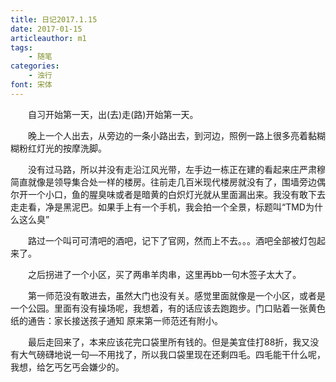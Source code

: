 ```yaml
---
title: 日记2017.1.15
date: 2017-01-15
articleauthor: m1
tags:
    - 随笔
categories:
    - 浊行
font: 宋体
---
```

　　自习开始第一天，出(去)走(路)开始第一天。


　　晚上一个人出去，从旁边的一条小路出去，到河边，照例一路上很多亮着黏糊糊粉红灯光的按摩洗脚。


　　没有过马路，所以并没有走沿江风光带，左手边一栋正在建的看起来庄严肃穆简直就像是领导集合处一样的楼房。往前走几百米现代楼房就没有了，围墙旁边偶尔开一个小口，鱼的腥臭味或者是暗黄的白炽灯光就从里面漏出来。我没有敢下去走走看，净是黑泥巴。如果手上有一个手机，我会拍一个全景，标题叫“TMD为什么这么臭”


　　路过一个叫可可清吧的酒吧，记下了官网，然而上不去。。。酒吧全部被灯包起来了。


　　之后拐进了一个小区，买了两串羊肉串，这里再bb一句木签子太大了。


　　第一师范没有敢进去，虽然大门也没有关。感觉里面就像是一个小区，或者是一个公园。里面有没有操场呢，我想着，有的话应该去跑跑步。门口贴着一张黄色纸的通告：家长接送孩子通知     原来第一师范还有附小。


　　最后走回来了，本来应该花完口袋里所有钱的。但是美宜佳打88折，我又没有大气磅礴地说一句—不用找了，所以我口袋里现在还剩四毛。四毛能干什么呢，我想，给乞丐乞丐会嫌少的。
